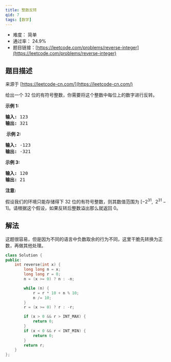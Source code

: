 ```yaml
---
title: 整数反转
qid: 7
tags: [数学]
---
```



- 难度： 简单
- 通过率： 24.9%
- 题目链接：[https://leetcode.com/problems/reverse-integer](https://leetcode.com/problems/reverse-integer)


## 题目描述

来源于 [https://leetcode-cn.com/](https://leetcode-cn.com/)

<p>给出一个 32 位的有符号整数，你需要将这个整数中每位上的数字进行反转。</p>

<p><strong>示例&nbsp;1:</strong></p>

<pre><strong>输入:</strong> 123
<strong>输出:</strong> 321
</pre>

<p><strong>&nbsp;示例 2:</strong></p>

<pre><strong>输入:</strong> -123
<strong>输出:</strong> -321
</pre>

<p><strong>示例 3:</strong></p>

<pre><strong>输入:</strong> 120
<strong>输出:</strong> 21
</pre>

<p><strong>注意:</strong></p>

<p>假设我们的环境只能存储得下 32 位的有符号整数，则其数值范围为&nbsp;[&minus;2<sup>31</sup>,&nbsp; 2<sup>31&nbsp;</sup>&minus; 1]。请根据这个假设，如果反转后整数溢出那么就返回 0。</p>



## 解法

这题很容易，但是因为不同的语言中负数取余的行为不同，这里干脆先转换为正数，再做其他处理。

```c++
class Solution {
public:
    int reverse(int x) {
        long long n = x;
        long long r = 0;
        n = (x >= 0) ? n : -n;

        while (n) {
            r = r * 10 + n % 10;
            n /= 10;
        }
        r = (x >= 0) ? r : -r;

        if (x > 0 && r > INT_MAX) {
            return 0;
        }
        if (x < 0 && r < INT_MIN) {
            return 0;
        }
        return r;
    }
};
```
